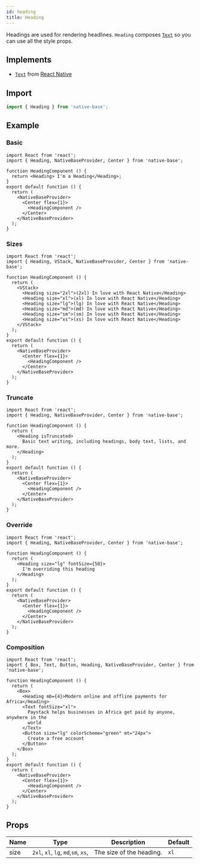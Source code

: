 ```yaml
---
id: heading
title: Heading
---
```


Headings are used for rendering headlines. `Heading` composes [`Text`](text.md) so you can use all the style props.

## Implements

- [`Text`](https://reactnative.dev/docs/text) from [React Native](https://reactnative.dev)

## Import

```jsx
import { Heading } from 'native-base';
```

## Example

### Basic

```SnackPlayer name=Heading%20Example
import React from 'react';
import { Heading, NativeBaseProvider, Center } from 'native-base';

function HeadingComponent () {
  return <Heading> I'm a Heading</Heading>;
}
export default function () {
  return (
    <NativeBaseProvider>
      <Center flex={1}>
        <HeadingComponent />
      </Center>
    </NativeBaseProvider>
  );
}
```

### Sizes

```SnackPlayer name=Heading%20Example(Sizes)
import React from 'react';
import { Heading, VStack, NativeBaseProvider, Center } from 'native-base';

function HeadingComponent () {
  return (
    <VStack>
      <Heading size="2xl">(2xl) In love with React Native</Heading>
      <Heading size="xl">(xl) In love with React Native</Heading>
      <Heading size="lg">(lg) In love with React Native</Heading>
      <Heading size="md">(md) In love with React Native</Heading>
      <Heading size="sm">(sm) In love with React Native</Heading>
      <Heading size="xs">(xs) In love with React Native</Heading>
    </VStack>
  );
}
export default function () {
  return (
    <NativeBaseProvider>
      <Center flex={1}>
        <HeadingComponent />
      </Center>
    </NativeBaseProvider>
  );
}
```

### Truncate

```SnackPlayer name=Heading%20Example(Truncate)
import React from 'react';
import { Heading, NativeBaseProvider, Center } from 'native-base';

function HeadingComponent () {
  return (
    <Heading isTruncated>
      Basic text writing, including headings, body text, lists, and more.
    </Heading>
  );
}
export default function () {
  return (
    <NativeBaseProvider>
      <Center flex={1}>
        <HeadingComponent />
      </Center>
    </NativeBaseProvider>
  );
}
```

### Override

```SnackPlayer name=Heading%20Example(Overriden)
import React from 'react';
import { Heading, NativeBaseProvider, Center } from 'native-base';

function HeadingComponent () {
  return (
    <Heading size="lg" fontSize={50}>
      I'm overriding this heading
    </Heading>
  );
}
export default function () {
  return (
    <NativeBaseProvider>
      <Center flex={1}>
        <HeadingComponent />
      </Center>
    </NativeBaseProvider>
  );
}
```

### Composition

```SnackPlayer name=Heading%20Example(Composition)
import React from 'react';
import { Box, Text, Button, Heading, NativeBaseProvider, Center } from 'native-base';

function HeadingComponent () {
  return (
    <Box>
      <Heading mb={4}>Modern online and offline payments for Africa</Heading>
      <Text fontSize="xl">
        Paystack helps businesses in Africa get paid by anyone, anywhere in the
        world
      </Text>
      <Button size="lg" colorScheme="green" mt="24px">
        Create a free account
      </Button>
    </Box>
  );
}
export default function () {
  return (
    <NativeBaseProvider>
      <Center flex={1}>
        <HeadingComponent />
      </Center>
    </NativeBaseProvider>
  );
}
```

## Props

| Name | Type                                | Description              | Default |
| ---- | ----------------------------------- | ------------------------ | ------- |
| size | `2xl`, `xl`, `lg`, `md`,`sm`, `xs`, | The size of the heading. | `xl`    |
